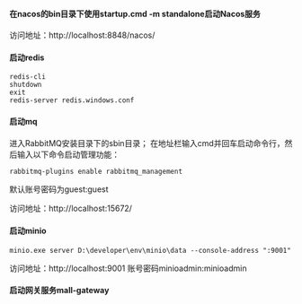#### 在nacos的bin目录下使用startup.cmd -m standalone启动Nacos服务

访问地址：http://localhost:8848/nacos/
#### 启动redis
```
redis-cli
shutdown
exit
redis-server redis.windows.conf
```
#### 启动mq
进入RabbitMQ安装目录下的sbin目录；
在地址栏输入cmd并回车启动命令行，然后输入以下命令启动管理功能：
```cmd
rabbitmq-plugins enable rabbitmq_management
```
默认账号密码为guest:guest

访问地址：http://localhost:15672/

#### 启动minio
```
minio.exe server D:\developer\env\minio\data --console-address ":9001"

```
访问地址：http://localhost:9001
账号密码minioadmin:minioadmin
#### 启动网关服务mall-gateway
